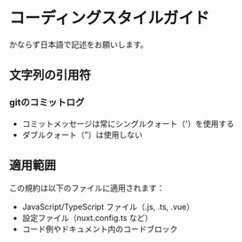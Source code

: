 # コーディングスタイルガイド

かならず日本語で記述をお願いします。

## 文字列の引用符

### gitのコミットログ

- コミットメッセージは常にシングルクォート（'）を使用する
- ダブルクォート（"）は使用しない

## 適用範囲

この規約は以下のファイルに適用されます：

- JavaScript/TypeScript ファイル（.js, .ts, .vue）
- 設定ファイル（nuxt.config.ts など）
- コード例やドキュメント内のコードブロック
